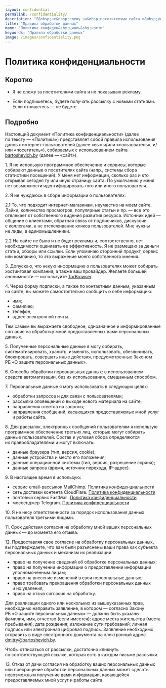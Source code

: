 ```yaml
---
layout: confidential
permalink: /confidentiality/
description: "Я&nbsp;не&nbsp;слежу за&nbsp;посетителями сайта и&nbsp;уважаю личное пространство."
title: "Правила обработки данных"
name: "Политика конфиден&shy;циаль&shy;ности"
keywords: "Правила обработки данных"
image: /images/confidentiality.png
---
```




 <div class="intro"><h1 class="inline bold mb-m">Политика конфиден&shy;циаль&shy;ности</h1></div>

<section class="full-bleed  row-gap--m">
<h2 class=" h1 bold" >Коротко</h2>
<ul>
<li class="list-li"> <p>Я&nbsp;не&nbsp;слежу за&nbsp;посетителями сайта и&nbsp;не&nbsp;показываю рекламу. </p></li>
<li class="list-li"> <p>Если подпишетесь, будете получать рассылку с&nbsp;новыми статьями. Если отпишетесь&nbsp;— не&nbsp;будете.</p> </li>
</ul>
</section>

<section class="row-gap--m mt-m">
<h2 class=" h1 bold">Подробно </h2>
<p>Настоящий документ «Политика конфиденциальности» (далее по&nbsp;тексту&nbsp;— «Политика») представляет собой правила использования данных интернет-пользователей (далее «вы» и/или «пользователь», и/или «посетитель»), собираемых с&nbsp;использованием сайта <a class="link" href="https://bartoshevich.by/"> bartoshevich.by</a> (далее&nbsp;— «сайт»).</p>
<p> 1.&nbsp;Я&nbsp;не&nbsp;использую программное обеспечение и&nbsp;сервисы, которые собирают данные о&nbsp;посетителях сайта (напр., системы сбора статистики посещений). У&nbsp;меня нет информации, сколько раз и&nbsp;кто открывал сегодня ту&nbsp;или иную страницу сайта. По&nbsp;умолчанию у&nbsp;меня нет возможности идентифицировать того или иного пользователя. </p>
<p> 2.&nbsp;Я&nbsp;не&nbsp;нуждаюсь в&nbsp;сборе информации о&nbsp;пользователях: </p>
<p> 2.1&nbsp;То, что подходит интернет-магазинам, неуместно на&nbsp;моем сайте. Лайки, количество просмотров, популярные статьи и&nbsp;пр. —&nbsp;все это отвлекает от&nbsp;собственного видения развития ресурса. Источник идей&nbsp;— общение с&nbsp;клиентами, обратная связь от&nbsp;подписчиков, дискуссии с&nbsp;коллегами, а&nbsp;не&nbsp;отслеживание кликов пользователей. Мне нужны не&nbsp;лиды, а&nbsp;единомышленники. </p>
<p> 2.2&nbsp;На сайте не&nbsp;было и&nbsp;не&nbsp;будет рекламы&nbsp;и, соответственно, нет необходимости оценивать ее&nbsp;эффективность. Я&nbsp;не&nbsp;размещаю за&nbsp;деньги статьи, обзоры или ссылки. Если упоминаю сторонний продукт, сервис или компанию, то&nbsp;это выражение моего собственного мнения. </p>
<p> 3.&nbsp;Допускаю, что некую информацию о&nbsp;пользователях может собирать хостинговая компания, а&nbsp;также ваш провайдер. Желаете большей анонимности&nbsp;— используйте <a class="link" href="https://tor.eff.org/ru/">TorBrowser</a>. </p>
<p> 4.&nbsp;Через форму подписки, а&nbsp;также по&nbsp;контактным данным, указанным на&nbsp;сайте, вы&nbsp;можете самостоятельно сообщить о&nbsp;себе информацию: </p>
<ul>
	<li class="list-li">имя; </li>
	<li class="list-li"> фамилию;</li>
	<li class="list-li"> телефон; </li>
	<li class="list-li"> адрес электронной почты. </li>
</ul>
<p> Тем самым вы&nbsp;выражаете свободное, однозначное и&nbsp;информированные согласие на&nbsp;обработку мной предоставленных вами персональных данных. </p>
<p> 5.&nbsp;Полученные персональные данные я&nbsp;могу собирать, систематизировать, хранить, изменять, использовать, обезличивать, блокировать, совершать иные действия, предусмотренные Законом РБ&nbsp;«О&nbsp;защите персональных данных». </p>
<p> 6.&nbsp;Способы обработки персональных данных: с&nbsp;использованием средств автоматизации, без их&nbsp;использования, смешанным способом. </p>
<p> 7.&nbsp;Персональные данные я&nbsp;могу использовать в&nbsp;следующих целях: </p>
<ul>
	<li class="list-li"> обработки запросов и&nbsp;для связи с&nbsp;пользователями; </li>
	<li class="list-li"> рассылки оповещений о&nbsp;выходе нового материала на&nbsp;сайте;</li>
	<li class="list-li"> направления ответов на&nbsp;запросы;</li>
	<li class="list-li"> направления сообщений, касающихся предоставляемых мной услуг и&nbsp;работы сайта.</li>
</ul>
<p> 8.&nbsp;Для рассылок, электронных сообщений пользователям я&nbsp;использую программное обеспечение третьих лиц, которые могут собирать данные пользователей. Состав и&nbsp;условия сбора определяются их&nbsp;правообладателями и&nbsp;могут включать: </p>
<ul>
	<li class="list-li"> данные браузера (тип, версия, cookie);</li>
	<li class="list-li"> данные устройства и&nbsp;место его положения;</li>
	<li class="list-li"> данные операционной системы (тип, версия, разрешение экрана);</li>
	<li class="list-li"> данные запроса (время, источник перехода, IP-адрес).</li>
</ul>
<p> 9.&nbsp;В&nbsp;настоящее время я&nbsp;использую: </p>
<ul>
	<li class="list-li"> сервис email-рассылок MailChimp. <a class="link" href="https://mailchimp.com/legal/privacy/">Политика конфиденциальности</a></li>
	<li class="list-li"> сеть доставки контента CloudFlare. <a class="link" href="https://www.cloudflare.com/privacypolicy/">Политика конфиденциальности</a></li>
	<li class="list-li"> почтовый сервис FastMail. <a class="link" href="https://www.fastmail.com/about/privacy/">Политика конфиденциальности</a></li>
	<li class="list-li"> мессенджер Telegram. <a class="link" href="https://telegram.org/privacy">Политика конфиденциальности</a></li>
</ul>
<p> 10.&nbsp;Я&nbsp;не&nbsp;несу ответственности за&nbsp;порядок использования данных пользователя третьими лицами. </p>
<p> 11.&nbsp;Срок действия согласия на&nbsp;обработку мной ваших персональных данных&nbsp;— до&nbsp;момента его отзыва. </p>
<p> 12.&nbsp;Предоставляя свое согласие на&nbsp;обработку персональных данных, вы&nbsp;подтверждаете, что вам были разъяснены ваши права как субъекта персональных данных и&nbsp;механизм их&nbsp;реализации:</p>
<ul>
	<li class="list-li"> право на&nbsp;получение сведений об&nbsp;обработке персональных данных;</li>
	<li class="list-li"> право на&nbsp;получении информации о&nbsp;предоставлении информации уполномоченным лицам;</li>
	<li class="list-li">право на&nbsp;внесение изменений в&nbsp;свои персональные данные;</li>
	<li class="list-li">право требовать прекращения обработки персональных данных и&nbsp;их&nbsp;удаления;</li>
	<li class="list-li">право на&nbsp;отзыв согласия на&nbsp;обработку.</li>
</ul>
<p> Для реализации одного или нескольких из&nbsp;вышеуказанных прав, необходимо направить заявление, в&nbsp;котором&nbsp;— согласно Закону РБ&nbsp;«О&nbsp;защите персональных данных»&nbsp;— должны быть указаны: фамилия, имя, отчество (если имеется); адрес места жительства (места пребывания); дата рождения; изложение сути требований; личная подпись или электронная цифровая подпись. Заявление необходимо отправить в&nbsp;виде электронного документа на&nbsp;электронный адрес <a class="link" href="mailto:dmitry@bartoshevich.by">dmitry@bartoshevich.by</a>. </p>
<p> Чтобы отписаться от&nbsp;рассылки, достаточно кликнуть по&nbsp;соответствующей ссылке, которая есть в&nbsp;каждом письме рассылки. </p>
<p> 13.&nbsp;Отказ от&nbsp;дачи согласия на&nbsp;обработку ваших персональных данных или прекращение обработки персональных данных может сделать невозможным получение вами информации, касающейся предоставляемых мной услуг и&nbsp;работы сайта. </p>